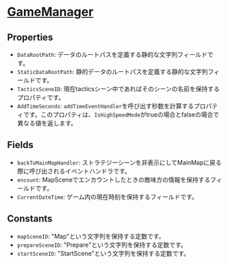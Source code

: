 # [GameManager](../../../Assets/MyAssets/SceneManager/GameManager.cs)

## Properties

- `DataRootPath`: データのルートパスを定義する静的な文字列フィールドです。
- `StaticDataRootPath`: 静的データのルートパスを定義する静的な文字列フィールドです。
- `TacticsSceneID`: 現在tacticsシーン中であればそのシーンの名前を保持するプロパティです。
- `AddTimeSeconds`: `addTimeEventHandler`を呼び出す秒数を計算するプロパティです。このプロパティは、`IsHighSpeedMode`がtrueの場合とfalseの場合で異なる値を返します。

## Fields

- `backToMainMapHandler`: ストラテジーシーンを非表示にしてMainMapに戻る際に呼び出されるイベントハンドラです。
- `encount`: MapSceneでエンカウントしたときの敵味方の情報を保持するフィールドです。
- `CurrentDateTime`: ゲーム内の現在時刻を保持するフィールドです。

## Constants

- `mapSceneID`: "Map"という文字列を保持する定数です。
- `prepareSceneID`: "Prepare"という文字列を保持する定数です。
- `startSceneID`: "StartScene"という文字列を保持する定数です。